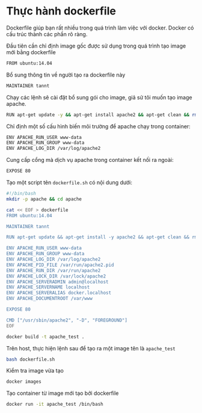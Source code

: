 # Thực hành dockerfile

Dockerfile giúp bạn rất nhiều trong quá trình làm việc với docker. Docker có cấu trúc thành các phần rõ ràng.

Đầu tiên cần chỉ định image gốc được sử dụng trong quá trình tạo image mới bằng dockerfile
```sh
FROM ubuntu:14.04
```

Bổ sung thông tin về người tạo ra dockerfile này
```sh
MAINTAINER tannt
```

Chạy các lệnh sẽ cài đặt bổ sung gói cho image, giả sử tôi muốn tạo image apache.
```sh
RUN apt-get update -y && apt-get install apache2 && apt-get clean && rm -rf /var/lib/apt/lists/*
```

Chỉ định một số cấu hình biến môi trường để apache chạy trong container:
```sh
ENV APACHE_RUN_USER www-data
ENV APACHE_RUN_GROUP www-data
ENV APACHE_LOG_DIR /var/log/apache2
```

Cung cấp cổng mà dịch vụ apache trong container kết nối ra ngoài:
```sh
EXPOSE 80
```

Tạo một script tên `dockerfile.sh` có nội dung dưới:
```sh
#!/bin/bash
mkdir -p apache && cd apache

cat << EOF > dockerfile
FROM ubuntu:14.04

MAINTAINER tannt

RUN apt-get update && apt-get install -y apache2 && apt-get clean && rm -rf /var/lib/apt/lists/*

ENV APACHE_RUN_USER www-data
ENV APACHE_RUN_GROUP www-data
ENV APACHE_LOG_DIR /var/log/apache2
ENV APACHE_PID_FILE /var/run/apache2.pid
ENV APACHE_RUN_DIR /var/run/apache2
ENV APACHE_LOCK_DIR /var/lock/apache2
ENV APACHE_SERVERADMIN admin@localhost
ENV APACHE_SERVERNAME localhost
ENV APACHE_SERVERALIAS docker.localhost
ENV APACHE_DOCUMENTROOT /var/www

EXPOSE 80

CMD ["/usr/sbin/apache2", "-D", "FOREGROUND"]
EOF

docker build -t apache_test .
```

Trên host, thực hiện lệnh sau để tạo ra một image tên là `apache_test`
```sh
bash dockerfile.sh
```

Kiểm tra image vừa tạo
```sh
docker images
```

Tạo container từ image mới tạo bởi dockerfile
```sh
docker run -it apache_test /bin/bash
```